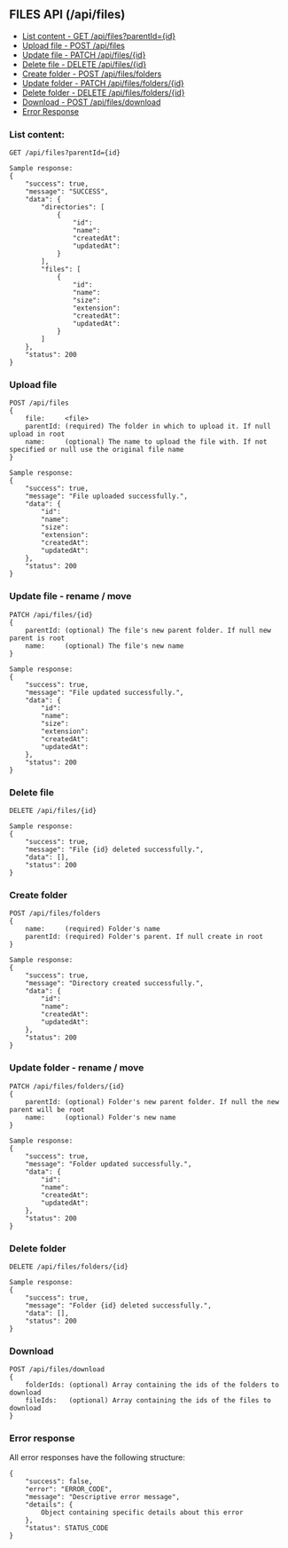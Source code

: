 ## FILES API (/api/files)

- [List content - GET /api/files?parentId={id}](#list-content)
- [Upload file - POST /api/files](#upload-file)
- [Update file - PATCH /api/files/{id}](#update-file---rename--move)
- [Delete file - DELETE /api/files/{id}](#delete-file)
- [Create folder - POST /api/files/folders](#create-folder)
- [Update folder - PATCH /api/files/folders/{id}](#update-folder---rename--move)
- [Delete folder - DELETE /api/files/folders/{id}](#delete-folder)
- [Download - POST /api/files/download](#download)
- [Error Response](#error-response)


### List content:
```
GET /api/files?parentId={id}
```

```
Sample response:
{
    "success": true,
    "message": "SUCCESS",
    "data": {
        "directories": [
            {
                "id":
                "name":
                "createdAt":
                "updatedAt": 
            }
        ],
        "files": [
            {
                "id":
                "name":
                "size": 
                "extension": 
                "createdAt": 
                "updatedAt":
            }
        ]
    },
    "status": 200
}
```

### Upload file
```
POST /api/files
{
    file:     <file>
    parentId: (required) The folder in which to upload it. If null upload in root
    name:     (optional) The name to upload the file with. If not specified or null use the original file name
}
```
```
Sample response:
{
    "success": true,
    "message": "File uploaded successfully.",
    "data": {
        "id":
        "name":
        "size":
        "extension":
        "createdAt":
        "updatedAt":
    },
    "status": 200
}
```

### Update file - rename / move
```
PATCH /api/files/{id}
{
    parentId: (optional) The file's new parent folder. If null new parent is root
    name:     (optional) The file's new name
}
```
```
Sample response:
{
    "success": true,
    "message": "File updated successfully.",
    "data": {
        "id":
        "name":
        "size":
        "extension":
        "createdAt":
        "updatedAt":
    },
    "status": 200
}
```
                                          
### Delete file
```
DELETE /api/files/{id}
```
```
Sample response:
{
    "success": true,
    "message": "File {id} deleted successfully.",
    "data": [],
    "status": 200
}
```

### Create folder
```
POST /api/files/folders
{
    name:     (required) Folder's name
    parentId: (required) Folder's parent. If null create in root
}
```
```
Sample response:
{
    "success": true,
    "message": "Directory created successfully.",
    "data": {
        "id":
        "name":
        "createdAt":
        "updatedAt":
    },
    "status": 200
}
```

### Update folder - rename / move
```
PATCH /api/files/folders/{id}
{
    parentId: (optional) Folder's new parent folder. If null the new parent will be root
    name:     (optional) Folder's new name
}
```
```
Sample response:
{
    "success": true,
    "message": "Folder updated successfully.",
    "data": {
        "id":
        "name":
        "createdAt":
        "updatedAt":
    },
    "status": 200
}
```

### Delete folder
```
DELETE /api/files/folders/{id}
```
```
Sample response:
{
    "success": true,
    "message": "Folder {id} deleted successfully.",
    "data": [],
    "status": 200
}
```

### Download
```
POST /api/files/download
{
    folderIds: (optional) Array containing the ids of the folders to download
    fileIds:   (optional) Array containing the ids of the files to download
}
```

### Error response
All error responses have the following structure:
```
{
    "success": false,
    "error": "ERROR_CODE",
    "message": "Descriptive error message",
    "details": {
        Object containing specific details about this error
    },
    "status": STATUS_CODE
}
```
